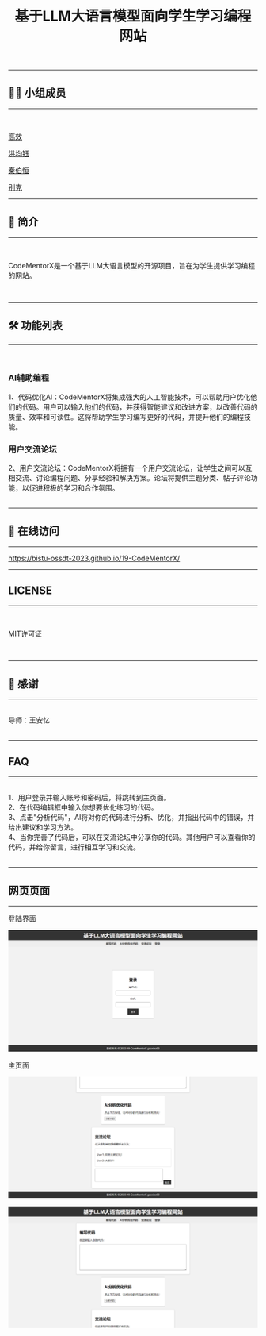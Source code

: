 <h1 align="center">基于LLM大语言模型面向学生学习编程网站</h1>
<br>

---

## 👨‍💻 小组成员

---

<br>

[高效](https://github.com/gaoxiao03)

[洪均钰](https://github.com/hjyv)

[秦伯恒](https://github.com/bieke823/)

[别克](https://github.com/bieke823/)
    

---


## 📗 简介

---

<br>

CodeMentorX是一个基于LLM大语言模型的开源项目，旨在为学生提供学习编程的网站。

<br>

---

## 🛠 功能列表

---

<br>

### AI辅助编程

1、代码优化AI：CodeMentorX将集成强大的人工智能技术，可以帮助用户优化他们的代码。用户可以输入他们的代码，并获得智能建议和改进方案，以改善代码的质量、效率和可读性。这将帮助学生学习编写更好的代码，并提升他们的编程技能。


### 用户交流论坛


2、用户交流论坛：CodeMentorX将拥有一个用户交流论坛，让学生之间可以互相交流、讨论编程问题、分享经验和解决方案。论坛将提供主题分类、帖子评论功能，以促进积极的学习和合作氛围。
<br>
<br>

---

## 📸 在线访问
---

<https://bistu-ossdt-2023.github.io/19-CodeMentorX/>

---

## LICENSE

---

<br>
    <p>MIT许可证</p>
<br>

---

## 🎁 感谢

---

<br>
导师：王安忆
<br>
<br>

---

## FAQ

---

<br>
1、用户登录并输入账号和密码后，将跳转到主页面。
<br>
2、在代码编辑框中输入你想要优化练习的代码。
<br>
3、点击"分析代码"，AI将对你的代码进行分析、优化，并指出代码中的错误，并给出建议和学习方法。
<br>
4、当你完善了代码后，可以在交流论坛中分享你的代码。其他用户可以查看你的代码，并给你留言，进行相互学习和交流。
<br>
<br>

---

## 网页页面

---

登陆界面

![Alt text](pic/login.png)

主页面

![Alt text](pic/main1.png)

![Alt text](pic/main2.png)
